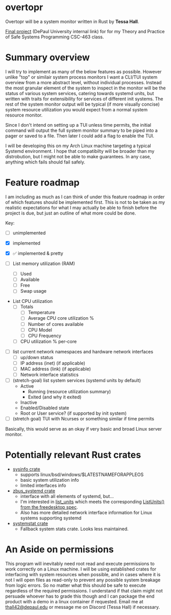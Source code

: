 # overtopr
Overtopr will be a system monitor written in Rust by **Tessa Hall**.

[Final project](https://fpl.cs.depaul.edu/cpitcher/courses/csc363/worksheets/project.html) (DePaul University internal link) for for my Theory and Practice of Safe Systems Programming CSC-463 class.


# Summary overview

I will try to implement as many of the below features as possible. However unlike "top" or similair system process monitors I want a CLI/TUI system overview from a more abstract level, without individual processes. Instead the most granular element of the system to inspect in the monitor will be the status of various system services, catering towards systemd units, but written with traits for extensibility for services of different init systems. The rest of the system monitor output will be typical (if more visually concise) system resource utilization you would expect from a normal system resource monitor.

Since I don't intend on setting up a TUI unless time permits, the initial command will output the full system monitor summary to be piped into a pager or saved to a file. Then later I could add a flag to enable the TUI.

I will be developing this on my Arch Linux machine targeting a typical Systemd environment. I hope that compatibilty will be broader than my distrobution, but I might not be able to make guarantees. In any case, anything which fails should fail safely.

# Feature roadmap
I am including as much as I can think of under this feature roadmap in order of which features should be implemented first. This is not to be taken as my realistic expectations for what I may actually be able to finish before the project is due, but just an outline of what more could be done.

Key:
- [ ] unimplemented
- [x] implemented
- [x] :white_check_mark: implemented & pretty

- [ ] List memory utilization (RAM)
  - [ ] Used
  - [ ] Available
  - [ ] Free
  - [ ] Swap usage
- List CPU utilization
  - [ ] Totals
	- [ ] Temperature
	- [ ] Average CPU core utilization %
	- [ ] Number of cores available
	- [ ] CPU Model
	- [ ] CPU Frequency
  - [ ] CPU utilization % per-core
- [ ] list current network namespaces and hardware network interfaces
  - [ ] up/down status
  - [ ] IP address (inet) (if applicable)
  - [ ] MAC address (link) (if applicable)
  - [ ] Network interface statistics
- [ ] (stretch-goal) list system services (systemd units by default)
  - Active
	- Running (resource utilization summary)
	- Exited (and why it exited)
  - Inactive
  - Enabled/Disabled state
  - Root or User service? (if supported by init system)
- [ ] (stretch goal) TUI with Ncurses or something similar if time permits

Basically, this would serve as an okay if very basic and broad Linux server monitor.

# Potentially relevant Rust crates

- [sysinfo crate](https://doc.cuprate.org/sysinfo/index.html)
  - supports linux/bsd/windows/$LATESTNAMEFORAPPLEOS
  - basic system utilization info
  - limited interfaces info
- [zbus_systemd crate](https://docs.rs/zbus_systemd/latest/zbus_systemd/)
  - interface with all elements of systemd, but...
  - I'm interested in [list_units](https://docs.rs/zbus_systemd/latest/zbus_systemd/systemd1/struct.ManagerProxy.html#method.list_units) which meets the corresponding [ListUnits() from the freedesktop spec](https://www.freedesktop.org/software/systemd/man/latest/org.freedesktop.systemd1.html#ListUnits()).
  - Also has more detailed network interface information for Linux systems supporting systemd
- [systemstat crate](https://codeberg.org/valpackett/systemstat)
  - Fallback system stats crate. Looks less maintained.

# An Aside on permissions

This program will inevitably need root read and execute permissions to work correctly on a Linux machine. I will be using established crates for interfacing with system resources when possible, and in cases where it is not I will open files as read-only to prevent any possible system breakage from logic errors. So no matter what this should be safe to execute regardless of the required permissions. I understand if that claim might not persuade whoever has to grade this though and I can package the end product with a demo in a linux container if requested. Email me at thall42@depaul.edu or message me on Discord (Tessa Hall) if necessary.
